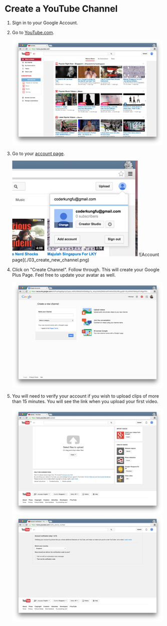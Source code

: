 # Create a YouTube Channel

1. Sign in to your Google Account.
2. Go to [YouTube.com](http://youtube.com).

	![After logging in](./01_logged_in.png)

3. Go to your [account page](https://www.youtube.com/account).

	<img src="./02_account_settings.png" width="400">
	![Account page](./03_create_new_channel.png)

4. Click on "Create Channel". Follow through. This will create your Google Plus Page. Feel free to update your avatar as well.

	![Create Channel form](./04_new_channel_form.png)

5. You will need to verify your account if you wish to upload clips of more than 15 minutes. You will see the link when you upload your first video.

	![Upload form](./05_upload_form.png)
	![Upload form](./06_account_verification.png)